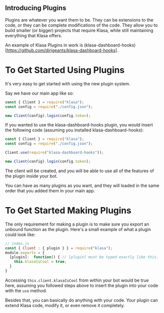 ## Introducing Plugins

Plugins are whatever you want them to be. They can be extensions to the code, or they can be complete modifications of the code. They allow you to build smaller (or bigger) projects that require Klasa, while still maintaining everything that Klasa offers.

An example of Klasa Plugins in work is (klasa-dashboard-hooks)[https://github.com/dirigeants/klasa-dashboard-hooks].

# To Get Started Using Plugins

It's very easy to get started with using the new plugin system.

Say we have our main app like so:

```javascript
const { Client } = require("klasa");
const config = require("./config.json");

new Client(config).login(config.token);
```

If you wanted to use the klasa-dashboard-hooks plugin, you would insert the following code (assuming you installed klasa-dashboard-hooks):

```javascript
const { Client } = require("klasa");
const config = require("./config.json");

Client.use(require("klasa-dashboard-hooks"));

new Client(config).login(config.token);
```

The client will be created, and you will be able to use all of the features of the plugin inside your bot.

You can have as many plugins as you want, and they will loaded in the same order that you added them in your main app.

# To Get Started Making Plugins

The only requirement for making a plugin is to make sure you export an unbound function as the plugin. Here's a small example of what a plugin could look like:


```javascript
// index.js
const { Client : { plugin } } = require("klasa");
module.exports = {
  [plugin]:  function() { // [plugin] must be typed exactly like this.
    this.klasaIsCool = true;
  }
}
```

Accessing `this.client.klasaIsCool` from within your bot would be true here, assuming you followed steps above to insert the plugin into your code with the `use` method.

Besides that, you can basically do anything with your code. Your plugin can extend Klasa code, modify it, or even remove it completely.
